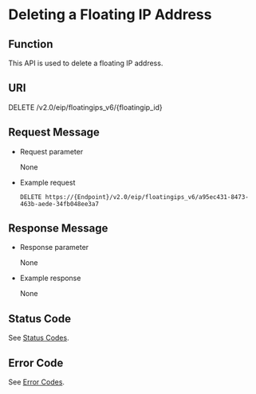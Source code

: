 # Deleting a Floating IP Address<a name="vpc_ipv6_0005"></a>

## Function<a name="section1188102372513"></a>

This API is used to delete a floating IP address.

## URI<a name="section118916239251"></a>

DELETE /v2.0/eip/floatingips\_v6/\{floatingip\_id\}

## Request Message<a name="section16194132332511"></a>

-   Request parameter

    None

-   Example request

    ```
    DELETE https://{Endpoint}/v2.0/eip/floatingips_v6/a95ec431-8473-463b-aede-34fb048ee3a7
    ```


## Response Message<a name="section141951723102517"></a>

-   Response parameter

    None

-   Example response

    None


## Status Code<a name="section31981619"></a>

See  [Status Codes](status-codes.md).

## Error Code<a name="section85821649202813"></a>

See  [Error Codes](error-codes.md).

